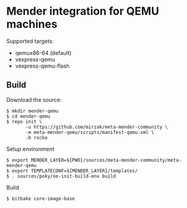 # Mender integration for QEMU machines

Supported targets:

- qemux86-64 (default)
- vexpress-qemu
- vexpress-qemu-flash

## Build

Download the source:

    $ mkdir mender-qemu
    $ cd mender-qemu
    $ repo init \
           -u https://github.com/mirzak/meta-mender-community \
           -m meta-mender-qemu/scripts/manifest-qemu.xml \
           -b rocko

Setup environment

    $ export MENDER_LAYER=${PWD}/sources/meta-mender-community/meta-mender-qemu
    $ export TEMPLATECONF=${MENDER_LAYER}/templates/
    $ . sources/poky/oe-init-build-env build

Build

    $ bitbake core-image-base

